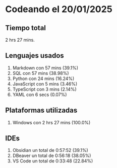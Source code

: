 # Codeando el 20/01/2025

## Tiempo total
2 hrs 27 mins.

## Lenguajes usados
1. Markdown con 57 mins (39.1%)
1. SQL con 57 mins (38.98%)
1. Python con 24 mins (16.24%)
1. JavaScript con 5 mins (3.46%)
1. TypeScript con 3 mins (2.14%)
1. YAML con 6 secs (0.07%)

## Plataformas utilizadas
1. Windows con 2 hrs 27 mins (100.0%)

## IDEs
1. Obsidian un total de 0:57:52 (39.1%)
1. DBeaver un total de 0:56:18 (38.05%)
1. VS Code un total de 0:33:48 (22.84%)
